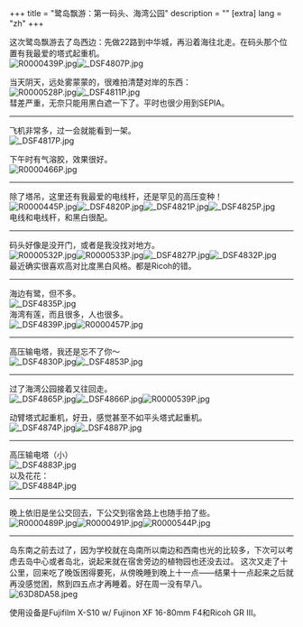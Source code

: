 +++
title = "鹭岛飘游：第一码头、海湾公园"
description = ""
[extra]
lang = "zh"
+++

这次鹭岛飘游去了岛西边：先做22路到中华城，再沿着海往北走。在码头那个位置有我最爱的塔式起重机。  
![R0000439P.jpg](/assets/R0000439P.jpg)![_DSF4807P.jpg](/assets/_DSF4807P.jpg)

当天阴天，远处雾蒙蒙的，很难拍清楚对岸的东西：  
![R0000528P.jpg](/assets/R0000528P.jpg)![_DSF4811P.jpg](/assets/_DSF4811P.jpg)  
彗差严重，无奈只能用黑白遮一下了。平时也很少用到SEPIA。

---

飞机非常多，过一会就能看到一架。  
![_DSF4817P.jpg](/assets/_DSF4817P.jpg)

下午时有气溶胶，效果很好。  
![R0000466P.jpg](/assets/R0000466P.jpg)

---

除了塔吊，这里还有我最爱的电线杆，还是罕见的高压变种！  
![R0000445P.jpg](/assets/R0000445P.jpg)![_DSF4820P.jpg](/assets/_DSF4820P.jpg)![_DSF4821P.jpg](/assets/_DSF4821P.jpg)![_DSF4825P.jpg](/assets/_DSF4825P.jpg)  
电线和电线杆，和黑白很配。

---

码头好像是没开门，或者是我没找对地方。  
![R0000532P.jpg](/assets/R0000532P.jpg)![R0000533P.jpg](/assets/R0000533P.jpg)![_DSF4827P.jpg](/assets/_DSF4827P.jpg)![_DSF4832P.jpg](/assets/_DSF4832P.jpg)  
最近确实很喜欢高对比度黑白风格。都是Ricoh的错。

---

海边有鹭，但不多。  
![_DSF4835P.jpg](/assets/_DSF4835P.jpg)  
海湾有莲，而且很多，人也很多。  
![_DSF4839P.jpg](/assets/_DSF4839P.jpg)![R0000457P.jpg](/assets/R0000457P.jpg)

---

高压输电塔，我还是忘不了你～  
![_DSF4830P.jpg](/assets/_DSF4830P.jpg)![_DSF4853P.jpg](/assets/_DSF4853P.jpg)

---

过了海湾公园接着又往回走。  
![_DSF4865P.jpg](/assets/_DSF4865P.jpg)![_DSF4866P.jpg](/assets/_DSF4866P.jpg)![R0000539P.jpg](/assets/R0000539P.jpg)

动臂塔式起重机，好丑，感觉甚至不如平头塔式起重机。  
![_DSF4874P.jpg](/assets/_DSF4874P.jpg)![_DSF4887P.jpg](/assets/_DSF4887P.jpg)

---

高压输电塔（小）  
![_DSF4883P.jpg](/assets/_DSF4883P.jpg)  
以及花花：  
![_DSF4884P.jpg](/assets/_DSF4884P.jpg)

---

晚上依旧是坐公交回去，下公交到宿舍路上也随手拍了些。  
![R0000489P.jpg](/assets/R0000489P.jpg)![R0000491P.jpg](/assets/R0000491P.jpg)![R0000544P.jpg](/assets/R0000544P.jpg)

---

岛东南之前去过了，因为学校就在岛南所以南边和西南也光的比较多，下次可以考虑去岛中心或者岛北，说起来就在宿舍旁边的植物园也还没去过。
这次又走了十公里，回来吃了晚饭困得要死，从傍晚睡到晚上十一点——结果十一点起来之后就再没感觉困，熬到四五点才再睡着。好在周一没有早八。  
![63D8DA58.jpeg](/assets/63D8DA58.jpeg)

使用设备是Fujifilm X-S10 w/ Fujinon XF 16-80mm F4和Ricoh GR III。